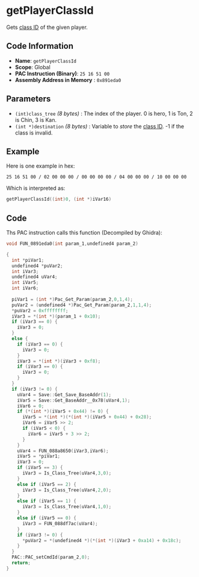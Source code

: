 # getPlayerClassId

Gets [class ID](./guide/reference-table.md#class-ids) of the given player.

## Code Information

- **Name**: `getPlayerClassId`
- **Scope**: Global
- **PAC Instruction (Binary)**: `25 16 51 00`
- **Assembly Address in Memory** : `0x891eda0`

## Parameters

- `(int)class_tree` *(8 bytes)* : The index of the player. 0 is hero, 1 is Ton, 2 is Chin, 3 is Kan.
- `(int *)destination` *(8 bytes)* : Variable to *store* the [class ID](./guide/reference-table.md#class-ids). -1 if the class is invalid.

## Example

Here is one example in hex:

```25 16 51 00 / 02 00 00 00 / 00 00 00 00 / 04 00 00 00 / 10 00 00 00```

Which is interpreted as:

```c
getPlayerClassId((int)0, (int *)iVar16)
```

## Code

Ths PAC instruction calls this function (Decompiled by Ghidra):

```c
void FUN_0891eda0(int param_1,undefined4 param_2)

{
  int *piVar1;
  undefined4 *puVar2;
  int iVar3;
  undefined4 uVar4;
  int iVar5;
  int iVar6;
  
  piVar1 = (int *)Pac_Get_Param(param_2,0,1,4);
  puVar2 = (undefined4 *)Pac_Get_Param(param_2,1,1,4);
  *puVar2 = 0xffffffff;
  iVar3 = *(int *)(param_1 + 0x10);
  if (iVar3 == 0) {
    iVar3 = 0;
  }
  else {
    if (iVar3 == 0) {
      iVar3 = 0;
    }
    iVar3 = *(int *)(iVar3 + 0xf8);
    if (iVar3 == 0) {
      iVar3 = 0;
    }
  }
  if (iVar3 != 0) {
    uVar4 = Save::Get_Save_BaseAddr(1);
    iVar5 = Save::Get_BaseAddr__0x78(uVar4,1);
    iVar6 = 0;
    if (*(int *)(iVar5 + 0x44) != 0) {
      iVar5 = *(int *)(*(int *)(iVar5 + 0x44) + 0x28);
      iVar6 = iVar5 >> 2;
      if (iVar5 < 0) {
        iVar6 = iVar5 + 3 >> 2;
      }
    }
    uVar4 = FUN_088a8650(iVar3,iVar6);
    iVar5 = *piVar1;
    iVar3 = 0;
    if (iVar5 == 3) {
      iVar3 = Is_Class_Tree(uVar4,3,0);
    }
    else if (iVar5 == 2) {
      iVar3 = Is_Class_Tree(uVar4,2,0);
    }
    else if (iVar5 == 1) {
      iVar3 = Is_Class_Tree(uVar4,1,0);
    }
    else if (iVar5 == 0) {
      iVar3 = FUN_088df7ac(uVar4);
    }
    if (iVar3 != 0) {
      *puVar2 = *(undefined4 *)(*(int *)(iVar3 + 0xa14) + 0x18c);
    }
  }
  PAC::PAC_setCmdId(param_2,0);
  return;
}
```

